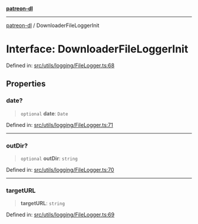 [**patreon-dl**](../README.md)

***

[patreon-dl](../README.md) / DownloaderFileLoggerInit

# Interface: DownloaderFileLoggerInit

Defined in: [src/utils/logging/FileLogger.ts:68](https://github.com/patrickkfkan/patreon-dl/blob/4dbe5b7f9bc86c654049194392d94f0aeefc44c0/src/utils/logging/FileLogger.ts#L68)

## Properties

### date?

> `optional` **date**: `Date`

Defined in: [src/utils/logging/FileLogger.ts:71](https://github.com/patrickkfkan/patreon-dl/blob/4dbe5b7f9bc86c654049194392d94f0aeefc44c0/src/utils/logging/FileLogger.ts#L71)

***

### outDir?

> `optional` **outDir**: `string`

Defined in: [src/utils/logging/FileLogger.ts:70](https://github.com/patrickkfkan/patreon-dl/blob/4dbe5b7f9bc86c654049194392d94f0aeefc44c0/src/utils/logging/FileLogger.ts#L70)

***

### targetURL

> **targetURL**: `string`

Defined in: [src/utils/logging/FileLogger.ts:69](https://github.com/patrickkfkan/patreon-dl/blob/4dbe5b7f9bc86c654049194392d94f0aeefc44c0/src/utils/logging/FileLogger.ts#L69)
